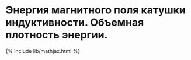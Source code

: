 # Энергия магнитного поля катушки индуктивности. Объемная плотность энергии.

{% include lib/mathjax.html %}

